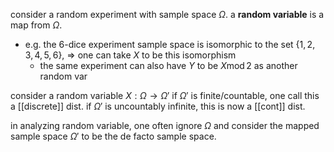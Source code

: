 consider a random experiment with sample space $\Omega$. a **random variable** is a map from $\Omega$.
- e.g. the 6-dice experiment sample space is isomorphic to the set $\{ 1,2,3,4,5,6 \}$, => one can take $X$ to be this isomorphism
	- the same experiment can also have $Y$ to be $X \operatorname{mod} 2$ as another random var

consider a random variable $X: \Omega\to \Omega'$
if $\Omega'$ is finite/countable, one call this a [[discrete]] dist.
if $\Omega'$ is uncountably infinite, this is now a [[cont]] dist.

in analyzing random variable, one often ignore $\Omega$ and consider the mapped sample space $\Omega'$ to be the de facto sample space.